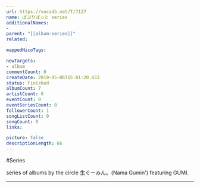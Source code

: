 ```yaml
---
url: https://vocadb.net/T/7127
name: ぽぷりぽっと series
additionalNames: 
- 
parent: "[[album-series]]"
related:

mappedNicoTags:

newTargets:
- album
commentCount: 0
createDate: 2019-05-06T15:01:20.433
status: Finished
albumCount: 7
artistCount: 0
eventCount: 0
eventSeriesCount: 0
followerCount: 1
songListCount: 0
songCount: 0
links: 

picture: false
descriptionLength: 66
---
```


#Series

series of albums by the circle 生ぐーみん。(Nama Gumin') featuring GUMI.

---

